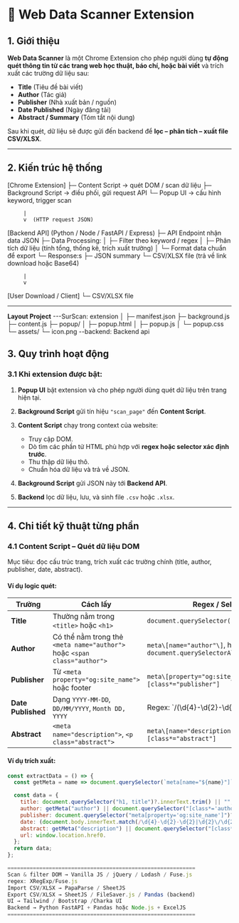 # 🧭 Web Data Scanner Extension

## 1. Giới thiệu

**Web Data Scanner** là một Chrome Extension cho phép người dùng **tự động quét thông tin từ các trang web học thuật, báo chí, hoặc bài viết** và trích xuất các trường dữ liệu sau:

- **Title** (Tiêu đề bài viết)
- **Author** (Tác giả)
- **Publisher** (Nhà xuất bản / nguồn)
- **Date Published** (Ngày đăng tải)
- **Abstract / Summary** (Tóm tắt nội dung)

Sau khi quét, dữ liệu sẽ được gửi đến backend để **lọc – phân tích – xuất file CSV/XLSX**.

---

## 2. Kiến trúc hệ thống

[Chrome Extension]
    ├─ Content Script -> quét DOM / scan dữ liệu
    ├─ Background Script -> điều phối, gửi request API
    └─ Popup UI -> cấu hình keyword, trigger scan

         |
         v  (HTTP request JSON)
[Backend API] (Python / Node / FastAPI / Express)
    ├─ API Endpoint nhận data JSON
    ├─ Data Processing:
    │    ├─ Filter theo keyword / regex
    │    ├─ Phân tích dữ liệu (tính tổng, thống kê, trích xuất trường)
    │    └─ Format data chuẩn để export
    └─ Response:s
         ├─ JSON summary
         └─ CSV/XLSX file (trả về link download hoặc Base64)

         |
         v
[User Download / Client]
    └─ CSV/XLSX file

---
**Layout Project**
---SurScan: extension
    │
    ├─ manifest.json
    ├─ background.js
    ├─ content.js
    ├─ popup/
    │   ├─ popup.html
    │   ├─ popup.js
    │   └─ popup.css
    └─ assets/
        └─ icon.png
--backend: Backend api

## 3. Quy trình hoạt động

### 3.1 Khi extension được bật:
1. **Popup UI** bật extension và cho phép người dùng quét dữ liệu trên trang hiện tại.  
2. **Background Script** gửi tín hiệu `"scan_page"` đến **Content Script**.  
3. **Content Script** chạy trong context của website:
   - Truy cập DOM.
   - Dò tìm các phần tử HTML phù hợp với **regex hoặc selector xác định trước**.
   - Thu thập dữ liệu thô.
   - Chuẩn hóa dữ liệu và trả về JSON.

4. **Background Script** gửi JSON này tới **Backend API**.
5. **Backend** lọc dữ liệu, lưu, và sinh file `.csv` hoặc `.xlsx`.

---

## 4. Chi tiết kỹ thuật từng phần

### 4.1 Content Script – Quét dữ liệu DOM

Mục tiêu: đọc cấu trúc trang, trích xuất các trường chính (title, author, publisher, date, abstract).

#### Ví dụ logic quét:

| Trường | Cách lấy | Regex / Selector gợi ý |
|--------|-----------|-------------------------|
| **Title** | Thường nằm trong `<title>` hoặc `<h1>` | `document.querySelector('h1, title')` |
| **Author** | Có thể nằm trong thẻ `<meta name="author">` hoặc `<span class="author">` | `meta\[name="author"\]`, hoặc `document.querySelectorAll('[class*="author"]')` |
| **Publisher** | Từ `<meta property="og:site_name">` hoặc footer | `meta\[property="og:site_name"\]` hoặc `[class*="publisher"]` |
| **Date Published** | Dạng `YYYY-MM-DD`, `DD/MM/YYYY`, `Month DD, YYYY` | Regex: `/(\d{4}-\d{2}-\d{2}|\d{2}\/\d{2}\/\d{4}|[A-Z][a-z]+ \d{1,2}, \d{4})/` |
| **Abstract** | `<meta name="description">`, `<p class="abstract">` | `meta\[name="description"\]`, hoặc `[class*="abstract"]` |

#### Ví dụ trích xuất:
```javascript
const extractData = () => {
  const getMeta = name => document.querySelector(`meta[name="${name}"]`)?.content || '';

  const data = {
    title: document.querySelector("h1, title")?.innerText.trim() || "",
    author: getMeta("author") || document.querySelector("[class*='author']")?.innerText || "",
    publisher: document.querySelector("meta[property='og:site_name']")?.content || "",
    date: (document.body.innerText.match(/\d{4}-\d{2}-\d{2}|\d{2}\/\d{2}\/\d{4}|[A-Z][a-z]+ \d{1,2}, \d{4}/) || [])[0] || "",
    abstract: getMeta("description") || document.querySelector("[class*='abstract']")?.innerText || "",
    url: window.location.href0.
  };
  return data;
};

===========================================================
Scan & filter DOM → Vanilla JS / jQuery / Lodash / Fuse.js
regex: XRegExp/Fuse.js
Import CSV/XLSX → PapaParse / SheetJS
Export CSV/XLSX → SheetJS / FileSaver.js / Pandas (backend)
UI → Tailwind / Bootstrap /Charka UI
Backend → Python FastAPI + Pandas hoặc Node.js + ExcelJS
===========================================================




